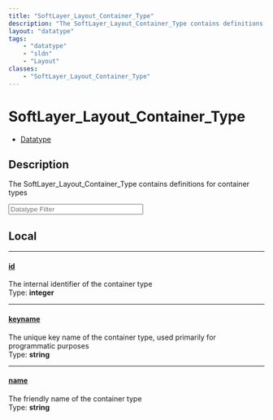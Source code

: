 ```yaml
---
title: "SoftLayer_Layout_Container_Type"
description: "The SoftLayer_Layout_Container_Type contains definitions for container types"
layout: "datatype"
tags:
    - "datatype"
    - "sldn"
    - "Layout"
classes:
    - "SoftLayer_Layout_Container_Type"
---
```


# SoftLayer_Layout_Container_Type
<div id='service-datatype'>
    <ul id='sldn-reference-tabs'>
        <li id='datatype'> <a href='/reference/datatypes/SoftLayer_Layout_Container_Type' >Datatype</a></li>
    </ul>
</div>

## Description 
The SoftLayer_Layout_Container_Type contains definitions for container types 





<!-- Filer BEGIN -->
<div class="view-filters">
        <div class="clearfix">
            <div class="search-input-box">
                <input placeholder="Datatype Filter" onkeyup="titleSearch(inputId='prop-input', divId='properties', elementClass='prop-row')" 
                    type="text" id="prop-input" value="" size="30" maxlength="128" class="form-text">
            </div>
        </div>
</div>
<!-- Filer END -->

<div id="properties" class="content">
<div id="localProperties" class="prop-content" >

## Local
<div class="prop-row">

-----
[id]: #id
#### [id]
The internal identifier of the container type  
<span class="type-label">Type: </span>**integer**


</div>
<div class="prop-row">

-----
[keyname]: #keyname
#### [keyname]
The unique key name of the container type, used primarily for programmatic purposes  
<span class="type-label">Type: </span>**string**


</div>
<div class="prop-row">

-----
[name]: #name
#### [name]
The friendly name of the container type  
<span class="type-label">Type: </span>**string**


</div>
</div>
<!-- LOCAL PROPERTY END -->

</div>


